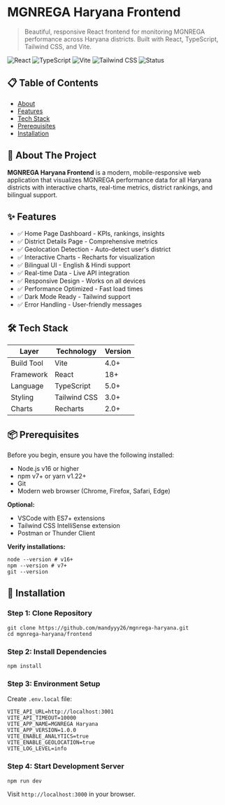 # MGNREGA Haryana Frontend

> Beautiful, responsive React frontend for monitoring MGNREGA performance across Haryana districts. Built with React, TypeScript, Tailwind CSS, and Vite.

![React](https://img.shields.io/badge/React-18+-blue)
![TypeScript](https://img.shields.io/badge/TypeScript-5.0+-blue)
![Vite](https://img.shields.io/badge/Vite-4.0+-purple)
![Tailwind CSS](https://img.shields.io/badge/Tailwind%20CSS-3.0+-38B2AC)
![Status](https://img.shields.io/badge/Status-Production%20Ready-success)

## 📋 Table of Contents

- [About](#about-the-project)
- [Features](#features)
- [Tech Stack](#tech-stack)
- [Prerequisites](#prerequisites)
- [Installation](#installation)

## 🎯 About The Project

**MGNREGA Haryana Frontend** is a modern, mobile-responsive web application that visualizes MGNREGA performance data for all Haryana districts with interactive charts, real-time metrics, district rankings, and bilingual support.

## ✨ Features

- ✅ Home Page Dashboard - KPIs, rankings, insights
- ✅ District Details Page - Comprehensive metrics
- ✅ Geolocation Detection - Auto-detect user's district
- ✅ Interactive Charts - Recharts for visualization
- ✅ Bilingual UI - English & Hindi support
- ✅ Real-time Data - Live API integration
- ✅ Responsive Design - Works on all devices
- ✅ Performance Optimized - Fast load times
- ✅ Dark Mode Ready - Tailwind support
- ✅ Error Handling - User-friendly messages

## 🛠️ Tech Stack

| Layer      | Technology   | Version |
| ---------- | ------------ | ------- |
| Build Tool | Vite         | 4.0+    |
| Framework  | React        | 18+     |
| Language   | TypeScript   | 5.0+    |
| Styling    | Tailwind CSS | 3.0+    |
| Charts     | Recharts     | 2.0+    |

## 📦 Prerequisites

Before you begin, ensure you have the following installed:

- Node.js v16 or higher
- npm v7+ or yarn v1.22+
- Git
- Modern web browser (Chrome, Firefox, Safari, Edge)

**Optional:**

- VSCode with ES7+ extensions
- Tailwind CSS IntelliSense extension
- Postman or Thunder Client

**Verify installations:**

```
node --version # v16+
npm --version # v7+
git --version
```

## 🚀 Installation

### Step 1: Clone Repository

```
git clone https://github.com/mandyyy26/mgnrega-haryana.git
cd mgnrega-haryana/frontend
```

### Step 2: Install Dependencies

```
npm install
```

### Step 3: Environment Setup

Create `.env.local` file:

```
VITE_API_URL=http://localhost:3001
VITE_API_TIMEOUT=10000
VITE_APP_NAME=MGNREGA Haryana
VITE_APP_VERSION=1.0.0
VITE_ENABLE_ANALYTICS=true
VITE_ENABLE_GEOLOCATION=true
VITE_LOG_LEVEL=info
```

### Step 4: Start Development Server

```
npm run dev
```

Visit `http://localhost:3000` in your browser.
